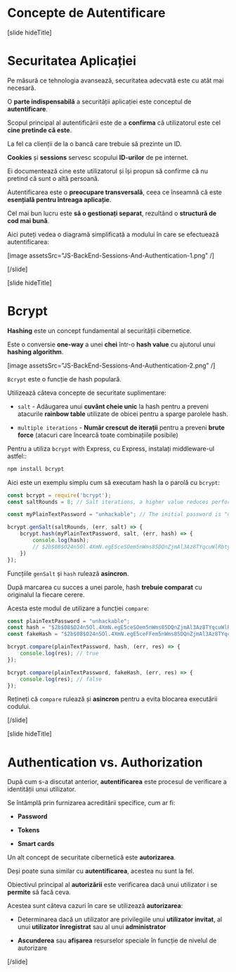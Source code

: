 # Concepte de Autentificare
[slide hideTitle]

# Securitatea Aplicației

Pe măsură ce tehnologia avansează, securitatea adecvată este cu atât mai necesară.

O **parte indispensabilă** a securității aplicației este conceptul de **autentificare**.

Scopul principal al autentificării este de a **confirma** că utilizatorul este cel **cine pretinde că este**.

La fel ca clienții de la o bancă care trebuie să prezinte un ID.

**Cookies** și **sessions** servesc scopului **ID-urilor** de pe internet.

Ei documentează cine este utilizatorul și își propun să confirme că nu pretind că sunt o altă persoană.

Autentificarea este o **preocupare transversală**, ceea ce înseamnă că este **esențială pentru întreaga aplicație**.

Cel mai bun lucru este **să o gestionați separat**, rezultând o **structură de cod mai bună**.

Aici puteți vedea o diagramă simplificată a modului în care se efectuează autentificarea:

[image assetsSrc="JS-BackEnd-Sessions-And-Authentication-1.png" /]

[/slide]

[slide hideTitle]

# Bcrypt

**Hashing** este un concept fundamental al securității cibernetice.

Este o conversie **one-way** a unei **chei** într-o **hash value** cu ajutorul unui **hashing algorithm**.

[image assetsSrc="JS-BackEnd-Sessions-And-Authentication-2.png" /]

`Bcrypt` este o funcție de hash populară.

Utilizează câteva concepte de securitate suplimentare:

- `salt` - Adăugarea unui **cuvânt cheie unic** la hash pentru a preveni atacurile **rainbow table** utilizate de obicei pentru a sparge parolele hash.

- `multiple iterations` - **Număr crescut de iterații** pentru a preveni **brute force** (atacuri care încearcă toate combinațiile posibile)

Pentru a utiliza `bcrypt` with Express, cu Express, instalați middleware-ul astfel::

```js
npm install bcrypt
```

Aici este un exemplu simplu cum să executam hash la o parolă cu `bcrypt`:

```js
const bcrypt = require('bcrypt');
const saltRounds = 8; // Salt iterations, a higher value reduces performance

const myPlainTextPassword = "unhackable"; // The initial password is "unhackable"

bcrypt.genSalt(saltRounds, (err, salt) => {
    bcrypt.hash(myPlainTextPassword, salt, (err, hash) => {
        console.log(hash);
        // $2b$08$O24n5Ol.4XmN.egE5ceSOem5nWms85DQnZjmAl3Az8TYqcuWlRbty
    })
});
```

Funcțiile `genSalt` și `hash` rulează **asincron**.

După marcarea cu succes a unei parole, hash **trebuie comparat** cu originalul la fiecare cerere.

Acesta este modul de utilizare a funcției `compare`:

```js
const plainTextPassword = "unhackable";
const hash = "$2b$08$O24n5Ol.4XmN.egE5ceSOem5nWms85DQnZjmAl3Az8TYqcuWlRbty";
const fakeHash = "$2b$08$O24n5Ol.4XmN.egE5ceFFem5nWms85DQnZjmAl3Az8TYqcuWlRbty"

bcrypt.compare(plainTextPassword, hash, (err, res) => {
    console.log(res); // true
});

bcrypt.compare(plainTextPassword, fakeHash, (err, res) => {
    console.log(res); // false
});
```

Rețineți că `compare` rulează și **asincron** pentru a evita blocarea executării codului.

[/slide]

[slide hideTitle]

# Authentication vs. Authorization

După cum s-a discutat anterior, **autentificarea** este procesul de verificare a identității unui utilizator.

Se întâmplă prin furnizarea acreditării specifice, cum ar fi:

- **Password**

- **Tokens**

- **Smart cards**

Un alt concept de securitate cibernetică este **autorizarea**.

Deși poate suna similar cu **autentificarea**, acestea nu sunt la fel.

Obiectivul principal al **autorizării** este verificarea dacă unui utilizator i se **permite** să facă ceva.

Acestea sunt câteva cazuri în care se utilizează **autorizarea**:

- Determinarea dacă un utilizator are privilegiile unui **utilizator invitat**, al unui **utilizator înregistrat** sau al unui **administrator**

- **Ascunderea** sau **afișarea** resurselor speciale în funcție de nivelul de autorizare

[/slide]

